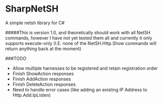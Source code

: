 # SharpNetSH
A simple netsh library for C#

#####This is version 1.0, and theoretically should work with all NetSH commands, however I have not yet tested them all and currently it only supports execute-only (I.E. none of the NetSH.Http.Show commands will return anything back at the moment)

###TODO

- Allow multiple harnesses to be registered and retain registration order
- Finish ShowAction responses
- Finish AddAction responses
- Finish DeleteAction responses
- Need to handle error cases (like adding an existing IP Address to Http.Add.IpListen)

